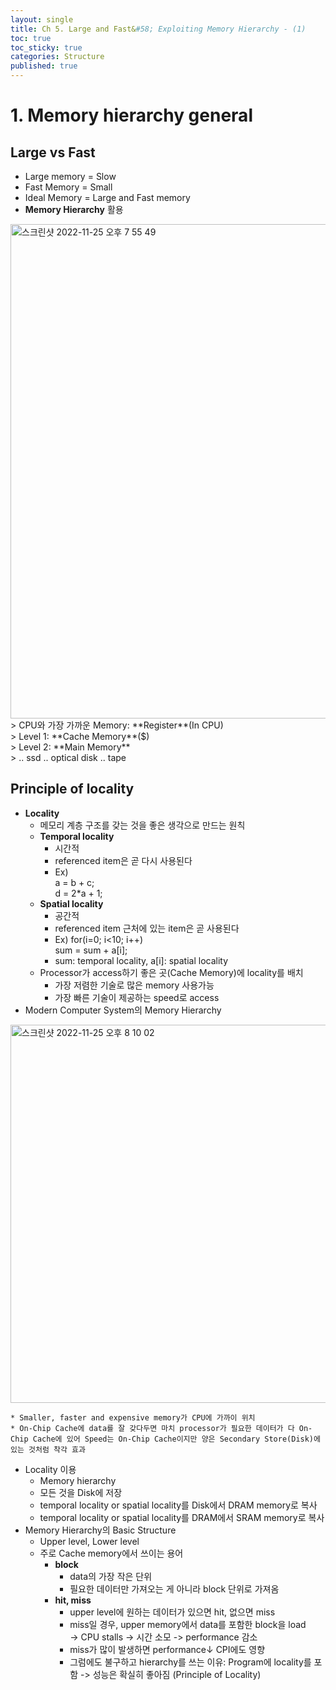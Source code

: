 ```yaml
---
layout: single
title: Ch 5. Large and Fast&#58; Exploiting Memory Hierarchy - (1)
toc: true
toc_sticky: true
categories: Structure
published: true
---
```


# 1. Memory hierarchy general

## Large vs Fast
* Large memory = Slow
* Fast Memory = Small
* Ideal Memory = Large and Fast memory
* **Memory Hierarchy** 활용
<img width="791" alt="스크린샷 2022-11-25 오후 7 55 49" src="https://user-images.githubusercontent.com/63464299/203977532-c4fe69e1-5500-45af-bf16-e02864a85ba0.png">
> CPU와 가장 가까운 Memory: **Register**(In CPU)<br/>
> Level 1: **Cache Memory**($)<br/>
> Level 2: **Main Memory**<br/>
> .. ssd .. optical disk .. tape

## Principle of locality
* **Locality**
    * 메모리 계층 구조를 갖는 것을 좋은 생각으로 만드는 원칙
    * **Temporal locality**
        * 시간적
        * referenced item은 곧 다시 사용된다
        * Ex)<br/>a = b + c;<br/>d = 2*a + 1;
    * **Spatial locality**
        * 공간적
        * referenced item 근처에 있는 item은 곧 사용된다
        * Ex) for(i=0; i<10; i++)<br/>sum = sum + a[i];
        * sum: temporal locality, a[i]: spatial locality
    * Processor가 access하기 좋은 곳(Cache Memory)에 locality를 배치
        * 가장 저렴한 기술로 많은 memory 사용가능
        * 가장 빠른 기술이 제공하는 speed로 access
* Modern Computer System의 Memory Hierarchy
<img width="605" alt="스크린샷 2022-11-25 오후 8 10 02" src="https://user-images.githubusercontent.com/63464299/203977547-caff3e32-d20f-460b-81e5-713102832fa5.png">

    * Smaller, faster and expensive memory가 CPU에 가까이 위치
    * On-Chip Cache에 data를 잘 갖다두면 마치 processor가 필요한 데이터가 다 On-Chip Cache에 있어 Speed는 On-Chip Cache이지만 양은 Secondary Store(Disk)에 있는 것처럼 착각 효과
* Locality 이용
    * Memory hierarchy
    * 모든 것을 Disk에 저장
    * temporal locality or spatial locality를 Disk에서 DRAM memory로 복사
    * temporal locality or spatial locality를 DRAM에서 SRAM memory로 복사
* Memory Hierarchy의 Basic Structure
    * Upper level, Lower level
    * 주로 Cache memory에서 쓰이는 용어
        * **block**
            * data의 가장 작은 단위
            * 필요한 데이터만 가져오는 게 아니라 block 단위로 가져옴
        * **hit, miss**
            * upper level에 원하는 데이터가 있으면 hit, 없으면 miss
            * miss일 경우, upper memory에서 data를 포함한 block을 load<br/>-> CPU stalls -> 시간 소모 -> performance 감소
            * miss가 많이 발생하면 performance↓ CPI에도 영향
            * 그럼에도 불구하고 hierarchy를 쓰는 이유: Program에 locality를 포함 -> 성능은 확실히 좋아짐 (Principle of Locality)
